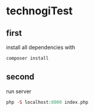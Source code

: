 # technogiTest
## first
install all dependencies with
```php
composer install
```

## second
run server
```php
php -S localhost:8000 index.php
```
